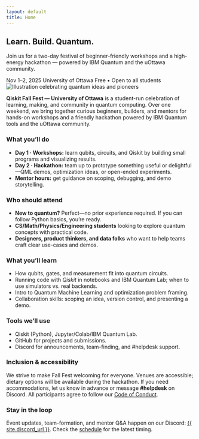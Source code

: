 ```yaml
---
layout: default
title: Home
---
```


<section class="hero">
  <div class="container hero-inner">
    <h1>Learn. Build. Quantum.</h1>
    <p>Join us for a two-day festival of beginner-friendly workshops and a high-energy hackathon — powered by IBM Quantum and the uOttawa community.</p>
    <div class="meta">
      <span class="pill">Nov 1–2, 2025</span>
      <span class="pill">University of Ottawa</span>
      <span class="pill">Free • Open to all students</span>
    </div>
  </div>
</section>

<main class="container">
  <section id="about" class="card">
  <!-- Keep or remove the banner image as you like -->
  <img
    src="{{ '/assets/Full_Illustration.png' | relative_url }}"
    alt="Illustration celebrating quantum ideas and pioneers"
    class="about-banner"
    loading="eager"
    decoding="async"
  >

  <p>
    <strong>Qiskit Fall Fest — University of Ottawa</strong> is a student-run celebration of learning,
    making, and community in quantum computing. Over one weekend, we bring together curious beginners,
    builders, and mentors for hands-on workshops and a friendly hackathon powered by IBM Quantum tools
    and the uOttawa community.
  </p>

  <h3>What you’ll do</h3>
  <ul class="keypoints">
    <li><strong>Day 1 · Workshops:</strong> learn qubits, circuits, and Qiskit by building small programs and visualizing results.</li>
    <li><strong>Day 2 · Hackathon:</strong> team up to prototype something useful or delightful—QML demos, optimization ideas, or open-ended experiments.</li>
    <li><strong>Mentor hours:</strong> get guidance on scoping, debugging, and demo storytelling.</li>
  </ul>

  <h3>Who should attend</h3>
  <ul class="keypoints">
    <li><strong>New to quantum?</strong> Perfect—no prior experience required. If you can follow Python basics, you’re ready.</li>
    <li><strong>CS/Math/Physics/Engineering students</strong> looking to explore quantum concepts with practical code.</li>
    <li><strong>Designers, product thinkers, and data folks</strong> who want to help teams craft clear use-cases and demos.</li>
  </ul>

  <h3>What you’ll learn</h3>
  <ul class="keypoints">
    <li>How qubits, gates, and measurement fit into quantum circuits.</li>
    <li>Running code with <em>Qiskit</em> in notebooks and IBM Quantum Lab; when to use simulators vs. real backends.</li>
    <li>Intro to Quantum Machine Learning and optimization problem framing.</li>
    <li>Collaboration skills: scoping an idea, version control, and presenting a demo.</li>
  </ul>

  <h3>Tools we’ll use</h3>
  <ul class="keypoints">
    <li>Qiskit (Python), Jupyter/Colab/IBM Quantum Lab.</li>
    <li>GitHub for projects and submissions.</li>
    <li>Discord for announcements, team-finding, and #helpdesk support.</li>
  </ul>

  <h3>Inclusion & accessibility</h3>
  <p>
    We strive to make Fall Fest welcoming for everyone. Venues are accessible; dietary options will be available
    during the hackathon. If you need accommodations, let us know in advance or message <strong>#helpdesk</strong> on Discord.
    All participants agree to follow our <a href="{{ '/code-of-conduct/' | relative_url }}" target="_blank" rel="noopener">Code of Conduct</a>.
  </p>

  <h3>Stay in the loop</h3>
  <p>
    Event updates, team-formation, and mentor Q&A happen on our Discord:
    <a href="{{ site.discord_url }}" target="_blank" rel="noopener">{{ site.discord_url }}</a>.
    Check the <a href="#schedule">schedule</a> for the latest timing.
  </p>
</section>

</main>
